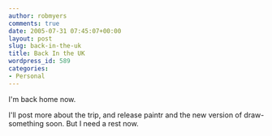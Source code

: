 ```yaml
---
author: robmyers
comments: true
date: 2005-07-31 07:45:07+00:00
layout: post
slug: back-in-the-uk
title: Back In the UK
wordpress_id: 589
categories:
- Personal
---
```


  
I'm back home now.  


  
I'll post more about the trip, and release paintr and the new version of draw-something soon. But I need a rest now.  


  


